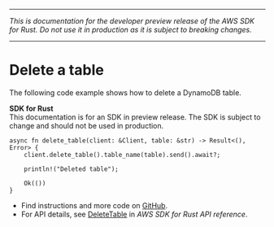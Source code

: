 --------

 *This is documentation for the developer preview release of the AWS SDK for Rust\. Do not use it in production as it is subject to breaking changes\.* 

--------

# Delete a table<a name="dynamodb_DeleteTable_rust_topic"></a>

The following code example shows how to delete a DynamoDB table\.

**SDK for Rust**  
This documentation is for an SDK in preview release\. The SDK is subject to change and should not be used in production\.
  

```
async fn delete_table(client: &Client, table: &str) -> Result<(), Error> {
    client.delete_table().table_name(table).send().await?;

    println!("Deleted table");

    Ok(())
}
```
+  Find instructions and more code on [GitHub](https://github.com/awsdocs/aws-doc-sdk-examples/tree/main/.rust_alpha/dynamodb#code-examples)\. 
+  For API details, see [DeleteTable](https://awslabs.github.io/aws-sdk-rust/) in *AWS SDK for Rust API reference*\. 